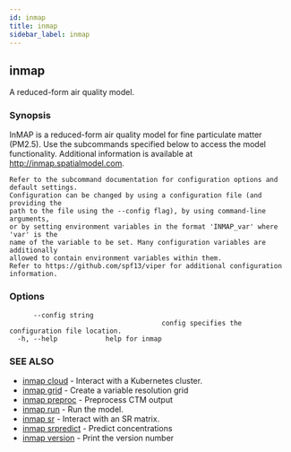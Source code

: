 ```yaml
---
id: inmap
title: inmap
sidebar_label: inmap
---
```


## inmap

A reduced-form air quality model.

### Synopsis

InMAP is a reduced-form air quality model for fine particulate matter (PM2.5).
	Use the subcommands specified below to access the model functionality.
	Additional information is available at http://inmap.spatialmodel.com.

	Refer to the subcommand documentation for configuration options and default settings.
	Configuration can be changed by using a configuration file (and providing the
	path to the file using the --config flag), by using command-line arguments,
	or by setting environment variables in the format 'INMAP_var' where 'var' is the
	name of the variable to be set. Many configuration variables are additionally
	allowed to contain environment variables within them.
	Refer to https://github.com/spf13/viper for additional configuration information.

### Options

```
      --config string   
                                      config specifies the configuration file location.
  -h, --help            help for inmap
```

### SEE ALSO

* [inmap cloud](./inmap_cloud)	 - Interact with a Kubernetes cluster.
* [inmap grid](./inmap_grid)	 - Create a variable resolution grid
* [inmap preproc](./inmap_preproc)	 - Preprocess CTM output
* [inmap run](./inmap_run)	 - Run the model.
* [inmap sr](./inmap_sr)	 - Interact with an SR matrix.
* [inmap srpredict](./inmap_srpredict)	 - Predict concentrations
* [inmap version](./inmap_version)	 - Print the version number
